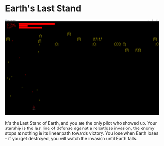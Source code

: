 # Earth's Last Stand

![](ELS_Preview.png)

It's the Last Stand of Earth, and you are the only pilot who showed up. Your starship is the last line of defense against a relentless invasion; the enemy stops at nothing in its linear path towards victory. You lose when Earth loses - if you get destroyed, you will watch the invasion until Earth falls.
